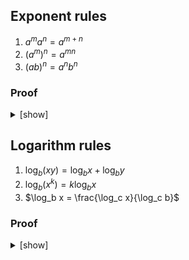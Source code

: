 ## Exponent rules

1. $a^m a^n = a^{m + n}$
2. $(a^m)^n = a^{mn}$
3. $(ab)^n = a^n b^n$

### Proof

<details>
<summary>[show]</summary>

Let $a$ and $b$ be real numbers, and let $m$ and $n$ be positive integers.

**Definition (_Exponentiation_)**:

$`
\begin{array}{lclll}
a^1       & = & a,    &                      & \text{(Def. 1)} \\
a^{n + 1} & = & a^n a & \text{for } n \ge 1. & \text{(Def. 2)}
\end{array}
`$

By induction on $n$:

1. $a^m a^n = a^{m + n}$

   <details>
   <summary>[show]</summary>

   **Base case ($n = 1$)**:
   <br>
   $`
   \begin{align*}
   a^m a^1
   & = a^m a      & \text{(by Def. 1)} \\
   & = a^{m + 1}. & \text{(by Def. 2)}
   \end{align*}
   `$

   **Inductive step**:
   <br>
   Assume $a^m a^n = a^{m + n}$. Then:

   $`
   \begin{align*}
   a^m a^{n + 1}
   & = a^m (a^n a)      & \text{(by Def. 2)} \\
   & = (a^m a^n) a      & \text{(by associativity)} \\
   & = a^{m + n} a      & \text{(by the induction hypothesis)} \\
   & = a^{(m + n) + 1}  & \text{(by Def. 2)} \\
   & = a^{m + (n + 1)}. & \text{(by associativity)}
   \end{align*}
   `$

   </details>

2. $(a^m)^n = a^{mn}$

   <details>
   <summary>[show]</summary>

   **Base case ($n = 1$)**:
   <br>
   $`
   \begin{align*}
   (a^m)^1
   & = a^m            & \text{(by Def. 1)} \\
   & = a^{m \cdot 1}. & \text{(by identity)}
   \end{align*}
   `$

   **Inductive step**:
   <br>
   Assume $(a^m)^n = a^{mn}$. Then:

   $`
   \begin{align*}
   (a^m)^{n + 1}
   & = (a^m)^n a^m   & \text{(by Def. 2)} \\
   & = a^{mn} a^m    & \text{(by the induction hypothesis)} \\
   & = a^{mn + m}    & \text{(by Rule 1)} \\
   & = a^{m(n + 1)}. & \text{(by distributivity)}
   \end{align*}
   `$

   </details>

3. $(ab)^n = a^n b^n$

   <details>
   <summary>[show]</summary>

   **Base case ($n = 1$)**:
   <br>
   $`
   \begin{align*}
   (ab)^1
   & = ab       & \text{(by Def. 1)} \\
   & = a^1 b^1. & \text{(by Def. 1)}
   \end{align*}
   `$

   **Inductive step**:
   <br>
   Assume $(ab)^n = a^n b^n$. Then:

   $`
   \begin{align*}
   (ab)^{n + 1}
   & = (ab)^n (ab)          & \text{(by Def. 2)} \\
   & = a^n b^n (ab)         & \text{(by the induction hypothesis)} \\
   & = (a^n a) (b^n b)      & \text{(by associativity and commutativity)} \\
   & = a^{n + 1} b^{n + 1}. & \text{(by Def. 2)}
   \end{align*}
   `$

   </details>

</details>

## Logarithm rules

1. $\log_b (xy) = \log_b x + \log_b y$
2. $\log_b (x^k) = k \log_b x$
3. $\log_b x = \frac{\log_c x}{\log_c b}$

### Proof

<details>
<summary>[show]</summary>

Let $x, y > 0$ and $k$ be real numbers, and let $b, c > 0$ be real numbers with $b, c \ne 1$. Since a logarithm is the inverse of exponentiation, we have:

$`b^{\log_b x} = \log_b (b^x) = x,`$

just like $f(f^{-1}(x)) = f^{-1}(f(x)) = x$. Using this:

1. <br>

   $`
   \begin{align}
   \log_b (xy)
   &= \log_b (b^{\log_b x} b^{\log_b y}) \\
   &= \log_b (b^{\log_b x + \log_b y}) \\
   &= \log_b x + \log_b y.
   \end{align}
   `$

2. <br>

   $`
   \begin{align}
   \log_b (x^k)
   &= \log_b ((b^{\log_b x})^k) \\
   &= \log_b (b^{k \log_b x}) \\
   &= k \log_b x.
   \end{align}
   `$

3. <br>

   $`
   \begin{align}
   \log_b x
   &= \frac{\log_b x \cdot \log_c b}{\log_c b} \\
   &= \frac{\log_c (b^{\log_b x})}{\log_c b} \\
   &= \frac{\log_c x}{\log_c b}.
   \end{align}
   `$

</details>
